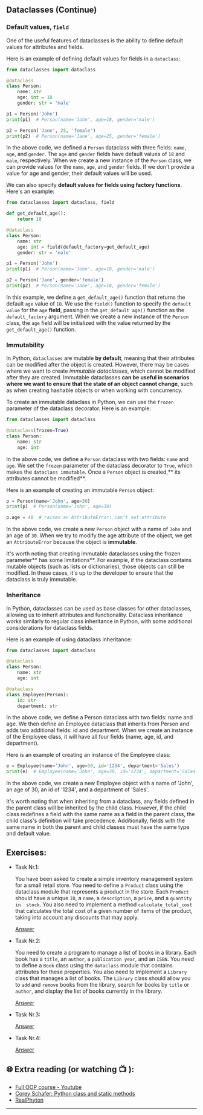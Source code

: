 ## Dataclasses (Continue)

### Default values, `field`
 One of the useful features of dataclasses is the ability to define default values for attributes and fields.

Here is an example of defining default values for fields in a `dataclass`:

```python
from dataclasses import dataclass

@dataclass
class Person:
    name: str
    age: int = 18
    gender: str = 'male'

p1 = Person('John')
print(p1)  # Person(name='John', age=18, gender='male')

p2 = Person('Jane', 25, 'female')
print(p2)  # Person(name='Jane', age=25, gender='female')

```
In the above code, we defined a `Person` dataclass with three fields: `name`, `age`, and `gender`. The `age` and `gender` fields have default values of `18` and `male`, respectively. When we create a new instance of the `Person` class, we can provide values for the `name`, `age`, and `gender` fields. If we don't provide a value for age and gender, their default values will be used.

We can also specify **default values for fields using factory functions**. Here's an example:

```python
from dataclasses import dataclass, field

def get_default_age():
    return 18

@dataclass
class Person:
    name: str
    age: int = field(default_factory=get_default_age)
    gender: str = 'male'

p1 = Person('John')
print(p1)  # Person(name='John', age=18, gender='male')

p2 = Person('Jane', gender='female')
print(p2)  # Person(name='Jane', age=18, gender='female')

```
In this example, we define a `get_default_age()` function that returns the default `age` value of `18`. We use the `field()` function to specify the `default value` for the `age` **field**, passing in the `get_default_age()` function as the `default_factory` argument. When we create a new instance of the `Person` class, the `age` field will be initialized with the value returned by the `get_default_age()` function.

### Immutability

In Python, `dataclasses` are mutable **by default**, meaning that their attributes can be modified after the object is created. However, there may be cases where we want to create _immutable dataclasses_, which cannot be modified after they are created. Immutable dataclasses **can be useful in scenarios where we want to ensure that the state of an object cannot change**, such as when creating hashable objects or when working with concurrency. 

To create an immutable dataclass in Python, we can use the `frozen` parameter of the dataclass decorator. Here is an example:

```python
from dataclasses import dataclass

@dataclass(frozen=True)
class Person:
    name: str
    age: int

```
In the above code, we define a `Person` dataclass with two fields: `name` and `age`. We set the `frozen` parameter of the dataclass decorator to `True`, which makes the `dataclass immutable`. Once a `Person` object is created,** its attributes cannot be modified**.

Here is an example of creating an immutable `Person` object:

```python
p = Person(name='John', age=30)
print(p)  # Person(name='John', age=30)

p.age = 40  # raises an AttributeError: can't set attribute

```
In the above code, we create a new `Person` object with a name of `John` and an age of `30`. When we try to modify the age attribute of the object, we get an `AttributeError` because the object is **immutable**.

It's worth noting that creating immutable dataclasses using the frozen parameter** has some limitations**. For example, if the dataclass contains mutable objects (such as lists or dictionaries), those objects can still be modified. In these cases, it's up to the developer to ensure that the dataclass is truly immutable.

### Inheritance

In Python, dataclasses can be used as base classes for other dataclasses, allowing us to inherit attributes and functionality. Dataclass inheritance works similarly to regular class inheritance in Python, with some additional considerations for dataclass fields.

Here is an example of using dataclass inheritance:

```python
from dataclasses import dataclass

@dataclass
class Person:
    name: str
    age: int

@dataclass
class Employee(Person):
    id: str
    department: str

```
In the above code, we define a Person dataclass with two fields: name and age. We then define an Employee dataclass that inherits from Person and adds two additional fields: id and department. When we create an instance of the Employee class, it will have all four fields (name, age, id, and department).

Here is an example of creating an instance of the Employee class:

```python
e = Employee(name='John', age=30, id='1234', department='Sales')
print(e)  # Employee(name='John', age=30, id='1234', department='Sales')

```
In the above code, we create a new Employee object with a name of 'John', an age of 30, an id of '1234', and a department of 'Sales'.

It's worth noting that when inheriting from a dataclass, any fields defined in the parent class will be inherited by the child class. However, if the child class redefines a field with the same name as a field in the parent class, the child class's definition will take precedence. Additionally, fields with the same name in both the parent and child classes must have the same type and default value.


## Exercises: 

* Task Nr.1:
 
  You have been asked to create a simple inventory management system for a small retail store. You need to define a `Product` class using the dataclass 
  module that represents a product in the store. Each `Product` should have a unique `ID`, a `name`, a `description`, a `price`, and a `quantity in 
  stock`. You also need to implement a method `calculate_total_cost` that calculates the total cost of a given number of items of the product, taking 
  into account any discounts that may apply.

  [Answer](https://github.com/CodeAcademy-Online/python-new-material-level2/wiki/Z:-Exercise-answers.#task-nr-1-4) 


* Task Nr.2:

  You need to create a program to manage a list of books in a library. Each book has a `title`, an `author`, a `publication year`, and an `ISBN`. You 
  need to define a `Book` class using the `dataclass` module that contains attributes for these properties. You also need to implement a `Library` class 
  that manages a list of books. The `Library` class should allow you to `add` and `remove` books from the library, search for books by `title` or 
  `author`, and display the list of books currently in the library.

  [Answer](https://github.com/CodeAcademy-Online/python-new-material-level2/wiki/Z:-Exercise-answers.#task-nr-2-3) 

* Task Nr.3:

  [Answer](https://github.com/CodeAcademy-Online/python-new-material-level2/wiki/Z:-Exercise-answers.#task-nr-3-3) 

* Task Nr.4: 

  [Answer](https://github.com/CodeAcademy-Online/python-new-material-level2/wiki/Z:-Exercise-answers.#task-nr-4-2) 


## 🌐  Extra reading (or watching 📺 ):

* [Full OOP course - Youtube](https://www.youtube.com/watch?v=Ej_02ICOIgs)
* [Corey Schafer: Python class and static methods](https://www.youtube.com/watch?v=rq8cL2XMM5M&t)
* [RealPhyton](https://realpython.com/instance-class-and-static-methods-demystified/)
***